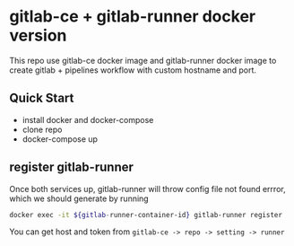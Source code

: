 # gitlab-ce + gitlab-runner docker version

This repo use gitlab-ce docker image and gitlab-runner docker image to create gitlab + pipelines workflow with custom hostname and port.

## Quick Start

- install docker and docker-compose
- clone repo
- docker-compose up

## register gitlab-runner

Once both services up, gitlab-runner will throw config file not found errror, which we should generate by running

```bash
docker exec -it ${gitlab-runner-container-id} gitlab-runner register
```

You can get host and token from `gitlab-ce -> repo -> setting -> runner`
